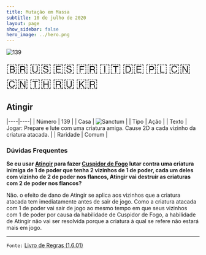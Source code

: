```yaml
---
title: Mutação em Massa
subtitle: 10 de julho de 2020
layout: page
show_sidebar: false
hero_image: ../hero.png
---
```


![139](https://cdn.keyforgegame.com/media/card_front/pt/479_139_CVH73X36HMGP_pt.png)

<span title="Português" style="font-size: 32px;cursor: pointer;" onclick="javascript:document.querySelector('img[alt=\'139\']').src=document.querySelector('img[alt=\'139\']').src.replace(/card_front\/[^/]+/, 'card_front/pt').replace(/_[^/.0-9]+\.png/, '_pt.png')">🇧🇷</span>
<span title="English" style="font-size: 32px;cursor: pointer;" onclick="javascript:document.querySelector('img[alt=\'139\']').src=document.querySelector('img[alt=\'139\']').src.replace(/card_front\/[^/]+/, 'card_front/en').replace(/_[^/.0-9]+\.png/, '_en.png')">🇺🇸</span>
<span title="Español" style="font-size: 32px;cursor: pointer;" onclick="javascript:document.querySelector('img[alt=\'139\']').src=document.querySelector('img[alt=\'139\']').src.replace(/card_front\/[^/]+/, 'card_front/es').replace(/_[^/.0-9]+\.png/, '_es.png')">🇪🇸</span>
<span title="Français" style="font-size: 32px;cursor: pointer;" onclick="javascript:document.querySelector('img[alt=\'139\']').src=document.querySelector('img[alt=\'139\']').src.replace(/card_front\/[^/]+/, 'card_front/fr').replace(/_[^/.0-9]+\.png/, '_fr.png')">🇫🇷</span>
<span title="Italiano" style="font-size: 32px;cursor: pointer;" onclick="javascript:document.querySelector('img[alt=\'139\']').src=document.querySelector('img[alt=\'139\']').src.replace(/card_front\/[^/]+/, 'card_front/it').replace(/_[^/.0-9]+\.png/, '_it.png')">🇮🇹</span>
<span title="Deutsche" style="font-size: 32px;cursor: pointer;" onclick="javascript:document.querySelector('img[alt=\'139\']').src=document.querySelector('img[alt=\'139\']').src.replace(/card_front\/[^/]+/, 'card_front/de').replace(/_[^/.0-9]+\.png/, '_de.png')">🇩🇪</span>
<span title="Polskie" style="font-size: 32px;cursor: pointer;" onclick="javascript:document.querySelector('img[alt=\'139\']').src=document.querySelector('img[alt=\'139\']').src.replace(/card_front\/[^/]+/, 'card_front/pl').replace(/_[^/.0-9]+\.png/, '_pl.png')">🇵🇱</span>
<span title="简体中文" style="font-size: 32px;cursor: pointer;" onclick="javascript:document.querySelector('img[alt=\'139\']').src=document.querySelector('img[alt=\'139\']').src.replace(/card_front\/[^/]+/, 'card_front/zh-hans').replace(/_[^/.0-9]+\.png/, '_zh-hans.png')">🇨🇳</span>
<span title="繁體中文" style="font-size: 32px;cursor: pointer;" onclick="javascript:document.querySelector('img[alt=\'139\']').src=document.querySelector('img[alt=\'139\']').src.replace(/card_front\/[^/]+/, 'card_front/zh-hant').replace(/_[^/.0-9]+\.png/, '_zh-hant.png')">🇨🇳</span>
<span title="ไทย" style="font-size: 32px;cursor: pointer;" onclick="javascript:document.querySelector('img[alt=\'139\']').src=document.querySelector('img[alt=\'139\']').src.replace(/card_front\/[^/]+/, 'card_front/th').replace(/_[^/.0-9]+\.png/, '_th.png')">🇹🇭</span>
<span title="Pусский" style="font-size: 32px;cursor: pointer;" onclick="javascript:document.querySelector('img[alt=\'139\']').src=document.querySelector('img[alt=\'139\']').src.replace(/card_front\/[^/]+/, 'card_front/ru').replace(/_[^/.0-9]+\.png/, '_ru.png')">🇷🇺</span>
<span title="한국어" style="font-size: 32px;cursor: pointer;" onclick="javascript:document.querySelector('img[alt=\'139\']').src=document.querySelector('img[alt=\'139\']').src.replace(/card_front\/[^/]+/, 'card_front/ko').replace(/_[^/.0-9]+\.png/, '_ko.png')">🇰🇷</span>

## Atingir

|----|----|
| Número | 139 |
| Casa | ![Sanctum](https://archonarcana.com/images/thumb/c/c7/Sanctum.png/22px-Sanctum.png "Santuário") |
| Tipo | Ação |
| Texto | Jogar: Prepare e lute com uma criatura amiga. Cause 2D a cada vizinho da criatura atacada. |
| Raridade | Comum |

### Dúvidas Frequentes

**Se eu usar [Atingir](/aoa/224) para fazer [Cuspidor de Fogo](/cota/032)
lutar contra uma criatura inimiga de 1 de poder que tenha 2 vizinhos
de 1 de poder, cada um deles com vizinho de 2 de poder nos flancos,
Atingir vai destruir as criaturas com 2 de poder nos flancos?**

Não. o efeito de dano de Atingir se aplica aos vizinhos que a criatura
atacada tem imediatamente antes de sair de jogo. Como a criatura
atacada com 1 de poder vai sair de jogo ao mesmo tempo em que seus
vizinhos com 1 de poder por causa da habilidade de Cuspidor de Fogo,
a habilidade de Atingir não vai ser resolvida porque a criatura à qual se
refere não estará mais em jogo.

<hr/>

`Fonte:` [Livro de Regras (1.6.01)](https://drive.google.com/open?id=1YNhLKUC0xfriiMwFYpDu1Go3zPJw6gYo)
